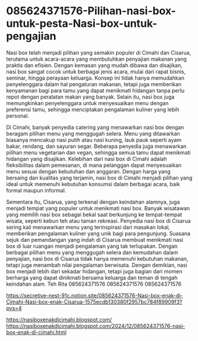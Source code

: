 # 085624371576-Pilihan-nasi-box-untuk-pesta-Nasi-box-untuk-pengajian
Nasi box telah menjadi pilihan yang semakin populer di Cimahi dan Cisarua, terutama untuk acara-acara yang membutuhkan penyajian makanan yang praktis dan efisien. Dengan kemasan yang mudah dibawa dan disajikan, nasi box sangat cocok untuk berbagai jenis acara, mulai dari rapat bisnis, seminar, hingga perayaan keluarga. Konsep ini tidak hanya memudahkan penyelenggara dalam hal pengaturan makanan, tetapi juga memberikan kenyamanan bagi para tamu yang dapat menikmati hidangan tanpa perlu repot dengan peralatan makan yang banyak. Selain itu, nasi box juga memungkinkan penyelenggara untuk menyesuaikan menu dengan preferensi tamu, sehingga menciptakan pengalaman kuliner yang lebih personal.

Di Cimahi, banyak penyedia catering yang menawarkan nasi box dengan beragam pilihan menu yang menggugah selera. Menu yang ditawarkan biasanya mencakup nasi putih atau nasi kuning, lauk pauk seperti ayam bakar, rendang, dan sayuran segar. Beberapa penyedia juga menawarkan pilihan menu vegetarian dan vegan, sehingga semua tamu dapat menikmati hidangan yang disajikan. Kelebihan dari nasi box di Cimahi adalah fleksibilitas dalam pemesanan, di mana pelanggan dapat menyesuaikan menu sesuai dengan kebutuhan dan anggaran. Dengan harga yang bersaing dan kualitas yang terjamin, nasi box di Cimahi menjadi pilihan yang ideal untuk memenuhi kebutuhan konsumsi dalam berbagai acara, baik formal maupun informal.

Sementara itu, Cisarua, yang terkenal dengan keindahan alamnya, juga menjadi tempat yang populer untuk menikmati nasi box. Banyak wisatawan yang memilih nasi box sebagai bekal saat berkunjung ke tempat-tempat wisata, seperti kebun teh atau taman rekreasi. Penyedia nasi box di Cisarua sering kali menawarkan menu yang terinspirasi dari masakan lokal, memberikan pengalaman kuliner yang unik bagi para pengunjung. Suasana sejuk dan pemandangan yang indah di Cisarua membuat menikmati nasi box di luar ruangan menjadi pengalaman yang tak terlupakan. Dengan berbagai pilihan menu yang menggugah selera dan kemudahan dalam penyajian, nasi box di Cisarua tidak hanya memenuhi kebutuhan makanan, tetapi juga menambah nilai pengalaman berwisata. Dengan demikian, nasi box menjadi lebih dari sekadar hidangan, tetapi juga bagian dari momen berharga yang dapat dinikmati bersama keluarga dan teman di tengah keindahan alam.
Teh Rita
085624371576
085624371576
085624371576

 https://secretive-nest-91c.notion.site/085624371576-Nasi-box-enak-di-Cimahi-Nasi-box-enak-Cisarua-1575ecdb130380f2957bc784f89909f3?pvs=4

https://nasiboxenakdicimahi.blogspot.com/
https://nasiboxenakdicimahi.blogspot.com/2024/12/085624371576-nasi-box-enak-di-cimahi.html
